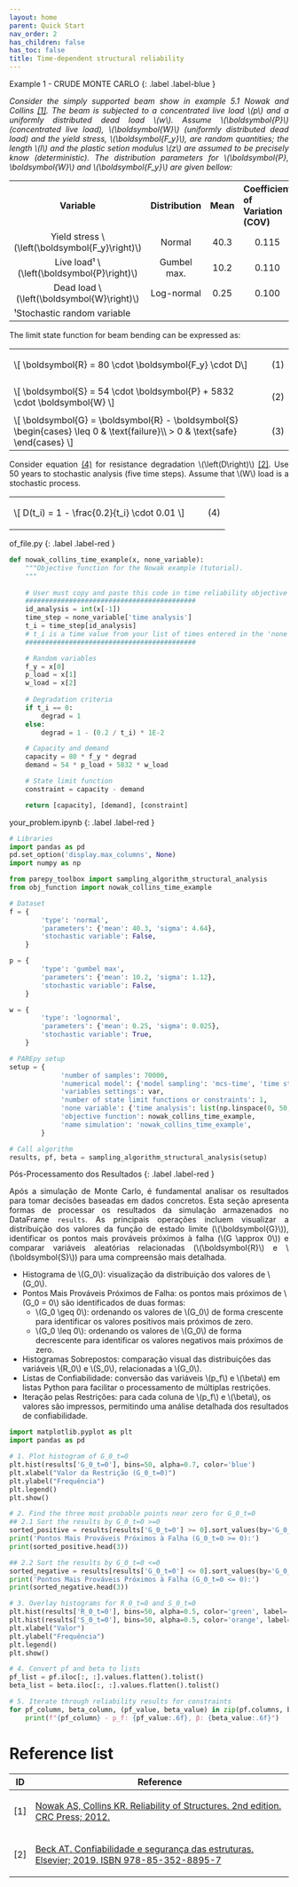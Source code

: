 ```yaml
---
layout: home
parent: Quick Start
nav_order: 2
has_children: false
has_toc: false
title: Time-dependent structural reliability
---
```


<!--Don't delete this script-->
<script src = "https://polyfill.io/v3/polyfill.min.js?features=es6"></script>
<script id = "MathJax-script" async src="https://cdn.jsdelivr.net/npm/mathjax@3/es5/tex-mml-chtml.js"></script>
<!--Don't delete this script-->

Example 1 - CRUDE MONTE CARLO
{: .label .label-blue }

<p align="justify">
<i>
Consider the simply supported beam show in example 5.1 Nowak and Collins <a href="#ref1">[1]</a>. The beam is subjected to a concentrated live load \(p\) and a uniformly distributed dead load \(w\). Assume \(\boldsymbol{P}\) (concentrated live load), \(\boldsymbol{W}\) (uniformly distributed dead load) and the yield stress, \(\boldsymbol{F_y}\), are random quantities; the length \(l\) and the plastic setion modulus \(z\) are assumed to be precisely know (deterministic). The distribution parameters for \(\boldsymbol{P}, \boldsymbol{W}\) and \(\boldsymbol{F_y}\) are given bellow:
</i>
</p>

<table style = "width:100%; text-align: center;">
    <tr>
        <th style="width: 25%;">Variable</th>
        <th style="width: 25%;">Distribution</th>
        <th style="width: 25%;">Mean</th>
        <th style="width: 25%; text-align: justify;">Coefficient of Variation (COV)</th>
    </tr>
    <tr>
        <td style="width: 25%;">Yield stress \(\left(\boldsymbol{F_y}\right)\)</td>
        <td style="width: 25%;">Normal</td>
        <td style="width: 25%;">40.3</td>
        <td style="width: 25%;">0.115</td>
    </tr>
    <tr>
        <td style="width: 25%;">Live load¹ \(\left(\boldsymbol{P}\right)\)</td>
        <td style="width: 25%;">Gumbel max.</td>
        <td style="width: 25%;">10.2</td>
        <td style="width: 25%;">0.110</td>
    </tr>
    <tr>
        <td style="width: 25%;">Dead load \(\left(\boldsymbol{W}\right)\)</td>
        <td style="width: 25%;">Log-normal</td>
        <td style="width: 25%;">0.25</td>
        <td style="width: 25%;">0.100</td>
    </tr>
    <tr>
        <td style = "text-align: left;" colspan="4">¹Stochastic random variable</td>
    </tr>
</table>

<p align="justify">
The limit state function for beam bending can be expressed as:
</p>

<table style = "width:100%">
    <tr>
        <td style="width: 90%;">\[ \boldsymbol{R} = 80 \cdot \boldsymbol{F_y} \cdot D\]</td>
        <td style="width: 10%;"><p align = "right" id = "eq1">(1)</p></td>
    </tr>
    <tr>
        <td style="width: 90%;">\[ \boldsymbol{S} = 54 \cdot \boldsymbol{P} + 5832 \cdot \boldsymbol{W} \]</td>
        <td style="width: 10%;"><p align = "right" id = "eq2">(2)</p></td>
    </tr>
    <tr>
        <td style="width: 90%;">\[ \boldsymbol{G} = \boldsymbol{R} - \boldsymbol{S} \begin{cases}
\leq 0 & \text{failure}\\ 
> 0 & \text{safe}
\end{cases} \]
        </td>
        <td style="width: 10%;"><p align = "right" id = "eq3">(3)</p></td>
    </tr>
</table>

<p align="justify">
Consider equation <a href="#eq4">(4)</a> for resistance degradation \(\left(D\right)\) <a href="#ref2">[2]</a>. Use 50 years to stochastic analysis (five time steps). Assume that \(W\) load is a stochastic process. 
</p>

<table style = "width:100%">
    <tr>
        <td style="width: 90%;">\[ D(t_i) = 1 - \frac{0.2}{t_i} \cdot 0.01 \]</td>
        <td style="width: 10%;"><p align = "right" id = "eq4">(4)</p></td>
    </tr>
</table>

of_file.py
{: .label .label-red }

```python
def nowak_collins_time_example(x, none_variable):
    """Objective function for the Nowak example (tutorial).
    """
    
    # User must copy and paste this code in time reliability objective function
    ###########################################
    id_analysis = int(x[-1])
    time_step = none_variable['time analysis']
    t_i = time_step[id_analysis] 
    # t_i is a time value from your list of times entered in the 'none variable' key.
    ###########################################

    # Random variables
    f_y = x[0]
    p_load = x[1]
    w_load = x[2]
    
    # Degradation criteria
    if t_i == 0:
        degrad = 1
    else:
        degrad = 1 - (0.2 / t_i) * 1E-2

    # Capacity and demand
    capacity = 80 * f_y * degrad
    demand = 54 * p_load + 5832 * w_load

    # State limit function
    constraint = capacity - demand

    return [capacity], [demand], [constraint]
```

your_problem.ipynb
{: .label .label-red }

```python
# Libraries
import pandas as pd
pd.set_option('display.max_columns', None)
import numpy as np

from parepy_toolbox import sampling_algorithm_structural_analysis
from obj_function import nowak_collins_time_example

# Dataset
f = {
        'type': 'normal', 
        'parameters': {'mean': 40.3, 'sigma': 4.64}, 
        'stochastic variable': False, 
    }

p = {
        'type': 'gumbel max',
        'parameters': {'mean': 10.2, 'sigma': 1.12}, 
        'stochastic variable': False, 
    }

w = {
        'type': 'lognormal',
        'parameters': {'mean': 0.25, 'sigma': 0.025}, 
        'stochastic variable': True,  
    }

# PAREpy setup
setup = {
             'number of samples': 70000, 
             'numerical model': {'model sampling': 'mcs-time', 'time steps': 5}, 
             'variables settings': var, 
             'number of state limit functions or constraints': 1, 
             'none variable': {'time analysis': list(np.linspace(0, 50, num=5, endpoint=True))},
             'objective function': nowak_collins_time_example,
             'name simulation': 'nowak_collins_time_example',
        }

# Call algorithm
results, pf, beta = sampling_algorithm_structural_analysis(setup)
```

<!-- <h1>View results</h1>
<p align="justify">
Following instructions to see all results:
</p>

```python
print...bla bla bla
``` -->

Pós-Processamento dos Resultados
{: .label .label-red }

<p align="justify"> Após a simulação de Monte Carlo, é fundamental analisar os resultados para tomar decisões baseadas em dados concretos. Esta seção apresenta formas de processar os resultados da simulação armazenados no DataFrame <code>results</code>. As principais operações incluem visualizar a distribuição dos valores da função de estado limite (\(\boldsymbol{G}\)), identificar os pontos mais prováveis próximos à falha (\(G \approx 0\)) e comparar variáveis aleatórias relacionadas (\(\boldsymbol{R}\) e \(\boldsymbol{S}\)) para uma compreensão mais detalhada. </p>

<ul>
  <li>Histograma de \(G_0\): visualização da distribuição dos valores de \(G_0\).</li>
  <li>Pontos Mais Prováveis Próximos de Falha: os pontos mais próximos de \(G_0 = 0\) são identificados de duas formas:
    <ul>
      <li>\(G_0 \geq 0\): ordenando os valores de \(G_0\) de forma crescente para identificar os valores positivos mais próximos de zero.</li>
      <li>\(G_0 \leq 0\): ordenando os valores de \(G_0\) de forma decrescente para identificar os valores negativos mais próximos de zero.</li>
    </ul>
  </li>
  <li>Histogramas Sobrepostos: comparação visual das distribuições das variáveis \(R_0\) e \(S_0\), relacionadas a \(G_0\).</li>
  <li>Listas de Confiabilidade: conversão das variáveis \(p_f\) e \(\beta\) em listas Python para facilitar o processamento de múltiplas restrições.</li>
  <li>Iteração pelas Restrições: para cada coluna de \(p_f\) e \(\beta\), os valores são impressos, permitindo uma análise detalhada dos resultados de confiabilidade.</li>
</ul>

```python
import matplotlib.pyplot as plt
import pandas as pd

# 1. Plot histogram of G_0_t=0
plt.hist(results['G_0_t=0'], bins=50, alpha=0.7, color='blue')
plt.xlabel("Valor da Restrição (G_0_t=0)")
plt.ylabel("Frequência")
plt.legend()
plt.show()

# 2. Find the three most probable points near zero for G_0_t=0
## 2.1 Sort the results by G_0_t=0 >=0
sorted_positive = results[results['G_0_t=0'] >= 0].sort_values(by='G_0_t=0', ascending=True)
print('Pontos Mais Prováveis Próximos à Falha (G_0_t=0 >= 0):')
print(sorted_positive.head(3))

## 2.2 Sort the results by G_0_t=0 <=0
sorted_negative = results[results['G_0_t=0'] <= 0].sort_values(by='G_0_t=0', ascending=False)
print('Pontos Mais Prováveis Próximos à Falha (G_0_t=0 <= 0):')
print(sorted_negative.head(3))

# 3. Overlay histograms for R_0_t=0 and S_0_t=0
plt.hist(results['R_0_t=0'], bins=50, alpha=0.5, color='green', label='Resistência R_0_t=0')
plt.hist(results['S_0_t=0'], bins=50, alpha=0.5, color='orange', label='Solicitação S_0_t=0')
plt.xlabel("Valor")
plt.ylabel("Frequência")
plt.legend()
plt.show()

# 4. Convert pf and beta to lists
pf_list = pf.iloc[:, :].values.flatten().tolist()
beta_list = beta.iloc[:, :].values.flatten().tolist()

# 5. Iterate through reliability results for constraints
for pf_column, beta_column, (pf_value, beta_value) in zip(pf.columns, beta.columns, zip(pf_list, beta_list)):
    print(f"{pf_column} - p_f: {pf_value:.6f}, β: {beta_value:.6f}")
```

<h1>Reference list</h1>

<table>
    <thead>
        <tr>
            <th>ID</th>
            <th>Reference</th>
        </tr>
    </thead>
    <tbody>
        <tr>
            <td><p align = "center" id = "ref1">[1]</p></td>
            <td><p align = "left"><a href="https://doi.org/10.1007/s00521-016-2328-2" target="_blank" rel="noopener noreferrer">Nowak AS, Collins KR. Reliability of Structures. 2nd edition. CRC Press; 2012.</a></p></td>
        </tr>
        <tr>
            <td><p align = "center" id = "ref2">[2]</p></td>
            <td><p align = "left"><a href="https://doi.org/10.1007/s00521-016-2328-2" target="_blank" rel="noopener noreferrer">Beck AT. Confiabilidade e segurança das estruturas. Elsevier; 2019. ISBN 978-85-352-8895-7</a></p></td>
        </tr>
    </tbody>
</table>
